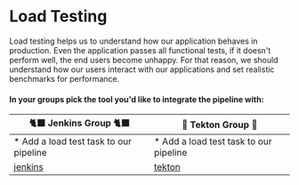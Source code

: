 # Load Testing

Load testing helps us to understand how our application behaves in production. Even the application passes all functional tests, if it doesn't perform well, the end users become unhappy. For that reason, we should understand how our users interact with our applications and set realistic benchmarks for performance.

#### In your groups pick the tool you'd like to integrate the pipeline with:

| 🐈‍⬛ **Jenkins Group** 🐈‍⬛  |  🐅 **Tekton Group** 🐅 |
|-----------------------|----------------------------|
| * Add a load test task to our pipeline | * Add a load test task to our pipeline |
| [jenkins](3-revenge-of-the-automated-testing/9a-jenkins.md) | [tekton](3-revenge-of-the-automated-testing/9b-tekton.md) |

